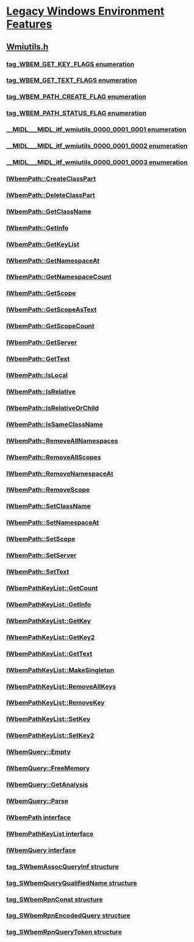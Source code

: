# [Legacy Windows Environment Features](../_lwef/index.md)
## [Wmiutils.h](index.md)
### [tag_WBEM_GET_KEY_FLAGS enumeration](../wmiutils/ne-wmiutils-tag_wbem_get_key_flags.md)
### [tag_WBEM_GET_TEXT_FLAGS enumeration](../wmiutils/ne-wmiutils-tag_wbem_get_text_flags.md)
### [tag_WBEM_PATH_CREATE_FLAG enumeration](../wmiutils/ne-wmiutils-tag_wbem_path_create_flag.md)
### [tag_WBEM_PATH_STATUS_FLAG enumeration](../wmiutils/ne-wmiutils-tag_wbem_path_status_flag.md)
### [__MIDL___MIDL_itf_wmiutils_0000_0001_0001 enumeration](../wmiutils/ne-wmiutils-__midl___midl_itf_wmiutils_0000_0001_0001.md)
### [__MIDL___MIDL_itf_wmiutils_0000_0001_0002 enumeration](../wmiutils/ne-wmiutils-__midl___midl_itf_wmiutils_0000_0001_0002.md)
### [__MIDL___MIDL_itf_wmiutils_0000_0001_0003 enumeration](../wmiutils/ne-wmiutils-__midl___midl_itf_wmiutils_0000_0001_0003.md)
### [IWbemPath::CreateClassPart](../wmiutils/nf-wmiutils-iwbempath-createclasspart.md)
### [IWbemPath::DeleteClassPart](../wmiutils/nf-wmiutils-iwbempath-deleteclasspart.md)
### [IWbemPath::GetClassName](../wmiutils/nf-wmiutils-iwbempath-getclassname.md)
### [IWbemPath::GetInfo](../wmiutils/nf-wmiutils-iwbempath-getinfo.md)
### [IWbemPath::GetKeyList](../wmiutils/nf-wmiutils-iwbempath-getkeylist.md)
### [IWbemPath::GetNamespaceAt](../wmiutils/nf-wmiutils-iwbempath-getnamespaceat.md)
### [IWbemPath::GetNamespaceCount](../wmiutils/nf-wmiutils-iwbempath-getnamespacecount.md)
### [IWbemPath::GetScope](../wmiutils/nf-wmiutils-iwbempath-getscope.md)
### [IWbemPath::GetScopeAsText](../wmiutils/nf-wmiutils-iwbempath-getscopeastext.md)
### [IWbemPath::GetScopeCount](../wmiutils/nf-wmiutils-iwbempath-getscopecount.md)
### [IWbemPath::GetServer](../wmiutils/nf-wmiutils-iwbempath-getserver.md)
### [IWbemPath::GetText](../wmiutils/nf-wmiutils-iwbempath-gettext.md)
### [IWbemPath::IsLocal](../wmiutils/nf-wmiutils-iwbempath-islocal.md)
### [IWbemPath::IsRelative](../wmiutils/nf-wmiutils-iwbempath-isrelative.md)
### [IWbemPath::IsRelativeOrChild](../wmiutils/nf-wmiutils-iwbempath-isrelativeorchild.md)
### [IWbemPath::IsSameClassName](../wmiutils/nf-wmiutils-iwbempath-issameclassname.md)
### [IWbemPath::RemoveAllNamespaces](../wmiutils/nf-wmiutils-iwbempath-removeallnamespaces.md)
### [IWbemPath::RemoveAllScopes](../wmiutils/nf-wmiutils-iwbempath-removeallscopes.md)
### [IWbemPath::RemoveNamespaceAt](../wmiutils/nf-wmiutils-iwbempath-removenamespaceat.md)
### [IWbemPath::RemoveScope](../wmiutils/nf-wmiutils-iwbempath-removescope.md)
### [IWbemPath::SetClassName](../wmiutils/nf-wmiutils-iwbempath-setclassname.md)
### [IWbemPath::SetNamespaceAt](../wmiutils/nf-wmiutils-iwbempath-setnamespaceat.md)
### [IWbemPath::SetScope](../wmiutils/nf-wmiutils-iwbempath-setscope.md)
### [IWbemPath::SetServer](../wmiutils/nf-wmiutils-iwbempath-setserver.md)
### [IWbemPath::SetText](../wmiutils/nf-wmiutils-iwbempath-settext.md)
### [IWbemPathKeyList::GetCount](../wmiutils/nf-wmiutils-iwbempathkeylist-getcount.md)
### [IWbemPathKeyList::GetInfo](../wmiutils/nf-wmiutils-iwbempathkeylist-getinfo.md)
### [IWbemPathKeyList::GetKey](../wmiutils/nf-wmiutils-iwbempathkeylist-getkey.md)
### [IWbemPathKeyList::GetKey2](../wmiutils/nf-wmiutils-iwbempathkeylist-getkey2.md)
### [IWbemPathKeyList::GetText](../wmiutils/nf-wmiutils-iwbempathkeylist-gettext.md)
### [IWbemPathKeyList::MakeSingleton](../wmiutils/nf-wmiutils-iwbempathkeylist-makesingleton.md)
### [IWbemPathKeyList::RemoveAllKeys](../wmiutils/nf-wmiutils-iwbempathkeylist-removeallkeys.md)
### [IWbemPathKeyList::RemoveKey](../wmiutils/nf-wmiutils-iwbempathkeylist-removekey.md)
### [IWbemPathKeyList::SetKey](../wmiutils/nf-wmiutils-iwbempathkeylist-setkey.md)
### [IWbemPathKeyList::SetKey2](../wmiutils/nf-wmiutils-iwbempathkeylist-setkey2.md)
### [IWbemQuery::Empty](../wmiutils/nf-wmiutils-iwbemquery-empty.md)
### [IWbemQuery::FreeMemory](../wmiutils/nf-wmiutils-iwbemquery-freememory.md)
### [IWbemQuery::GetAnalysis](../wmiutils/nf-wmiutils-iwbemquery-getanalysis.md)
### [IWbemQuery::Parse](../wmiutils/nf-wmiutils-iwbemquery-parse.md)
### [IWbemPath interface](../wmiutils/nn-wmiutils-iwbempath.md)
### [IWbemPathKeyList interface](../wmiutils/nn-wmiutils-iwbempathkeylist.md)
### [IWbemQuery interface](../wmiutils/nn-wmiutils-iwbemquery.md)
### [tag_SWbemAssocQueryInf structure](../wmiutils/ns-wmiutils-tag_swbemassocqueryinf.md)
### [tag_SWbemQueryQualifiedName structure](../wmiutils/ns-wmiutils-tag_swbemqueryqualifiedname.md)
### [tag_SWbemRpnConst structure](../wmiutils/ns-wmiutils-tag_swbemrpnconst.md)
### [tag_SWbemRpnEncodedQuery structure](../wmiutils/ns-wmiutils-tag_swbemrpnencodedquery.md)
### [tag_SWbemRpnQueryToken structure](../wmiutils/ns-wmiutils-tag_swbemrpnquerytoken.md)
